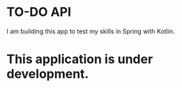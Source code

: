 # TO-DO API

I am building this app to test my skills in Spring with Kotlin.


# This application is under development.
